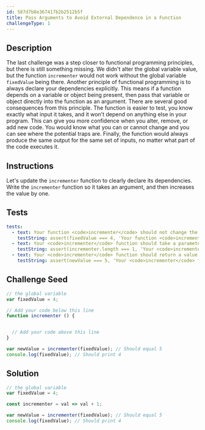```yaml
---
id: 587d7b8e367417b2b2512b5f
title: Pass Arguments to Avoid External Dependence in a Function
challengeType: 1
---
```


## Description
<section id='description'>
The last challenge was a step closer to functional programming principles, but there is still something missing.
We didn't alter the global variable value, but the function <code>incrementer</code> would not work without the global variable <code>fixedValue</code> being there.
Another principle of functional programming is to always declare your dependencies explicitly. This means if a function depends on a variable or object being present, then pass that variable or object directly into the function as an argument.
There are several good consequences from this principle. The function is easier to test, you know exactly what input it takes, and it won't depend on anything else in your program.
This can give you more confidence when you alter, remove, or add new code. You would know what you can or cannot change and you can see where the potential traps are.
Finally, the function would always produce the same output for the same set of inputs, no matter what part of the code executes it.
</section>

## Instructions
<section id='instructions'>
Let's update the <code>incrementer</code> function to clearly declare its dependencies.
Write the <code>incrementer</code> function so it takes an argument, and then increases the value by one.
</section>

## Tests
<section id='tests'>

```yml
tests:
  - text: Your function <code>incrementer</code> should not change the value of <code>fixedValue</code>.
    testString: assert(fixedValue === 4, 'Your function <code>incrementer</code> should not change the value of <code>fixedValue</code>.');
  - text: Your <code>incrementer</code> function should take a parameter.
    testString: assert(incrementer.length === 1, 'Your <code>incrementer</code> function should take a parameter.');
  - text: Your <code>incrementer</code> function should return a value that is one larger than the <code>fixedValue</code> value.
    testString: assert(newValue === 5, 'Your <code>incrementer</code> function should return a value that is one larger than the <code>fixedValue</code> value.');

```

</section>

## Challenge Seed
<section id='challengeSeed'>

<div id='js-seed'>

```js
// the global variable
var fixedValue = 4;

// Add your code below this line
function incrementer () {


  // Add your code above this line
}

var newValue = incrementer(fixedValue); // Should equal 5
console.log(fixedValue); // Should print 4
```

</div>



</section>

## Solution
<section id='solution'>

```js
// the global variable
var fixedValue = 4;

const incrementer = val => val + 1;

var newValue = incrementer(fixedValue); // Should equal 5
console.log(fixedValue); // Should print 4
```
</section>
